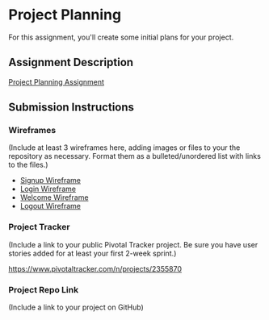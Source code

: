 # Project Planning
For this assignment, you'll create some initial plans for your project.

## Assignment Description
[Project Planning Assignment](https://education.launchcode.org/liftoff/assignments/planning/)

## Submission Instructions

### Wireframes

(Include at least 3 wireframes here, adding images or files to your the repository as necessary. Format them as a bulleted/unordered list with links to the files.)

* [Signup Wireframe](./signup.png)
* [Login Wireframe](./login.png)
* [Welcome Wireframe](./welcome.png)
* [Logout Wireframe](./logout.png)

### Project Tracker

(Include a link to your public Pivotal Tracker project. Be sure you have user stories added for at least your first 2-week sprint.)

https://www.pivotaltracker.com/n/projects/2355870

### Project Repo Link

(Include a link to your project on GitHub)
